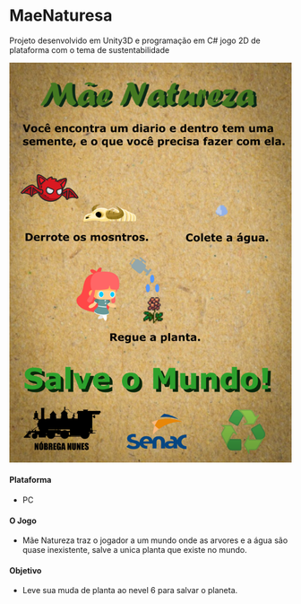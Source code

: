 # MaeNaturesa
Projeto desenvolvido em Unity3D e programação em C# jogo 2D de plataforma com o tema de sustentabilidade

![FolderMaeNatureza](https://github.com/NaejNunes/MaeNatureza/blob/master/foldermaenaturesa.png?raw=true)

#### Plataforma
- PC

#### O Jogo
- Mãe Natureza traz o jogador a um mundo onde as arvores e a água são quase inexistente, salve a unica planta que existe no mundo.

#### Objetivo
- Leve sua muda de planta ao nevel 6 para salvar o planeta.

